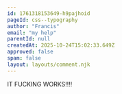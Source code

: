 ```yaml
---
id: 1761318153649-h9pajhoid
pageId: css--typography
author: "Francis"
email: "my help"
parentId: null
createdAt: 2025-10-24T15:02:33.649Z
approved: false
spam: false
layout: layouts/comment.njk
---
```


IT FUCKING WORKS!!!!
